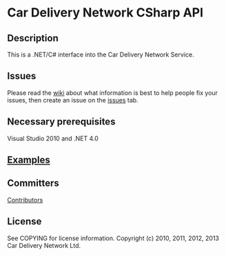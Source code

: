 Car Delivery Network CSharp API
===

Description
---
This is a .NET/C# interface into the Car Delivery Network Service.

Issues
---
Please read the [wiki](https://github.com/cardeliverynetwork/csharp-apiclient/wiki) about what information is best to help people fix your issues, then create an issue on the [issues](https://github.com/cardeliverynetwork/csharp-apiclient/issues) tab.

Necessary prerequisites
---
Visual Studio 2010 and .NET 4.0

[Examples](https://github.com/cardeliverynetwork/csharp-apiclient/wiki/Code-Examples)
---

Committers
---
[Contributors](https://github.com/cardeliverynetwork/csharp-apiclient/contributors)

License
---
See COPYING for license information. Copyright (c) 2010, 2011, 2012, 2013 Car Delivery Network Ltd.
